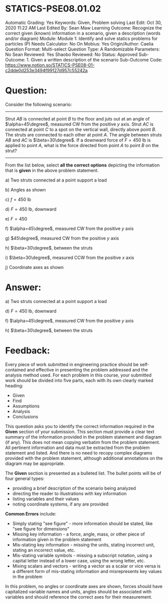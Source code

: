 # STATICS-PSE08.01.02

Automatic Grading: Yes
Keywords: Given, Problem solving
Last Edit: Oct 30, 2020 11:22 AM
Last Edited By: Sean Maw
Learning Outcome: Recognize the correct given (known) information in a scenario, given a description (words and/or diagram)
Module: Module 1: Identify and solve statics problems for particles (P)
Needs Calculator: No
On Mobius: Yes
Origin/Author: Caelia
Question Format: Multi-select
Question Type: A
Randomizable Parameters: No
Sean Reviewed: Yes
Shaobo Reviewed: No
Status: Approved
Sub-Outcome: 1. Given a written description of the scenario
Sub-Outcome Code: https://www.notion.so/STATICS-PSE08-01-c2dde0d253e3494f99127d957c55242a

# Question:

Consider the following scenario:

---

Strut $AB$ is connected at point $B$ to the floor and juts out at an angle of $\alpha=45\degree$, measured CW from the positive $y$ axis. Strut $AC$ is connected at point $C$ to a spot on the vertical wall, directly above point $B$. The struts are connected to each other at point $A$. The angle between struts $AB$ and $AC$ is $\beta=30\degree$. If a downward force of $F=450\;\mathrm{lb}$ is applied to point $A$, what is the force directed from point $A$ to point $B$ on the strut?

---

From the list below, select **all the correct options** depicting the information that is **given** in the above problem statement.  

a) Two struts connected at a point support a load

b) Angles as shown

c) $f=450\;\mathrm{lb}$

d) $F=450\;\mathrm{lb}$, downward

e) $F=450$

f) $\alpha=45\degree$, measured CW from the positive $y$ axis

g) $45\degree$, measured CW from the positive $y$ axis

h) $\beta=30\degree$, between the struts

i) $\beta=30\degree$, measured CCW from the positive $x$ axis

j) Coordinate axes as shown

# Answer:

a) Two struts connected at a point support a load

d) $F=450\;\mathrm{lb}$, downward

f) $\alpha=45\degree$, measured CW from the positive $y$ axis

h) $\beta=30\degree$, between the struts

# Feedback:

Every piece of work submitted in engineering practice should be self-contained and effective in presenting the problem addressed and the analysis method used. For each problem in this course, your submitted work should be divided into five parts, each with its own clearly marked heading:

- Given
- Find
- Assumptions
- Analysis
- Conclusions

This question asks you to identify the correct information required in the **Given** section of your submission. This section must provide a clear text summary of the information provided in the problem statement and diagram (if any). This does not mean copying verbatim from the problem statement. All pertinent information and data must be extracted from the problem statement and listed. And there is no need to recopy complex diagrams provided with the problem statement, although additional annotations on the diagram may be appropriate.

The **Given** section is presented as a bulleted list. The bullet points will be of four general types:

- providing a brief description of the scenario being analyzed
- directing the reader to illustrations with key information
- listing variables and their values
- noting coordinate systems, if any are provided

**Common Errors** include:

- Simply stating "see figure" - more information should be stated, like "see figure for dimensions"
- Missing key information - a force, angle, mass, or other piece of information given in the problem statement
- Mis-stating key information - missing the units, stating incorrect unit, stating an incorrect value, etc.
- Mis-stating variable symbols - missing a subscript notation, using a capital letter instead of a lower case, using the wrong letter, etc.
- Mixing scalars and vectors - writing a vector as a scalar or vice versa is a different form of mis-stating information and misrepresents key values in the problem

In this problem, no angles or coordinate axes are shown, forces should have capitalized variable names and units, angles should be associated with variables and should reference the correct axes for their measurement.